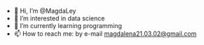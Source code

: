 - 👋 Hi, I’m @MagdaLey
- 👀 I’m interested in data science
- 🌱 I’m currently learning programming 
- 📫 How to reach me: by e-mail  magdalena21.03.02@gmail.com

<!---
MagdaLey/MagdaLey is a ✨ special ✨ repository because its `README.md` (this file) appears on your GitHub profile.
You can click the Preview link to take a look at your changes.
--->

